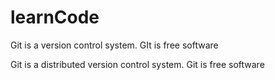 # learnCode


Git is a version control system.
GIt is free software



Git is a distributed version control system.
Git is free software
